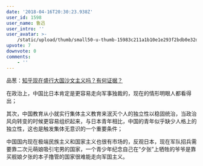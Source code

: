 ```yaml
---
date: '2018-04-16T20:30:23.938Z'
user_id: 1598
user_name: 鲁迅
user_intro: ''
user_avatar: >-
    /static/upload/thumb/small50-u-thumb-15983c211a1b10e1e293f2bdb0e32d6d258e41e9e58d.png
upvote: 7
downvote: 0
comments:
    - ''
---
```


品葱：[知乎现在盛行大国沙文主义吗？有何证据？](https://pincongbackup.github.io/p/3136/)  

  

在政治上，中国比日本肯定是更容易走向军事独裁的，现在的情形明眼人都看得出；

其次，中国教育从小就实行集体主义教育来泯灭个人的独立性以稳固统治，当政治风向转变的时候更容易组织起来，与日本青年相比，中国的青年似乎缺少人格上的独立性，这也是触发集体无意识的一个重要条件；

中国国内现在极端民族主义和国家主义也很有市场的，反观日本，现在军队招兵需要靠二次元萌娘吸引宅男的国家，一个青少年纪念自己在“夕张”上牺牲的爷爷是靠买舰娘夕张的本子撸管的国家很难能走向军国主义。
